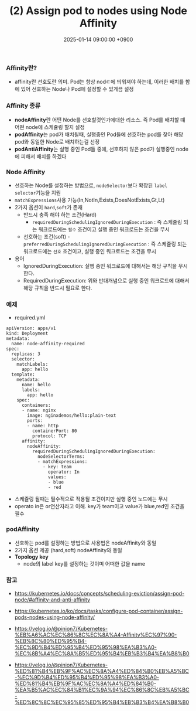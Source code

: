 ﻿---
title: "(2) Assign pod to nodes using Node Affinity"
date : 2025-01-14 09:00:00 +0900
categories: [Kubernetes,Pod and Container]
tags : [kubernetes,node-affinity]
---

### **Affinity란?**
- affinity란 선호도란 의미. Pod는 항상 nodㄷ에 띄워져야 하는데, 이러한 배치를 함에 있어 선호하는 Node나 Pod에 설정할 수 있게끔 설정
  
### **Affinity 종류**
- **nodeAffinity**란 어떤 Node를 선호할것인가에대한 리소스. 즉 Pod를 배치할 떄 어떤 node에 스케쥴링 할지 설정
- **podAffinity**는 pod가 배치될때, 실행중인 Pod들에 선호하는 pod를 찾아 해당 pod와 동일한 Node로 배치하는걸 선정
- **podAntiAffinity**는 실행 중인 Pod들 중에, 선호하지 않은 pod가 실행중인 node에 피해서 배치를 하겠다


### **Node Affinity**
- 선호하는 Node를 설정하는 방법으로, `nodeSelector`보다 확장된 `label selector`기능을 지원 
- `matchExpressions`사용 가능(In,NotIn,Exists,DoesNotExists,Gt,Lt)
- 2가지 옵션이 `hard`,`soft`가 존재
  - 반드시 충족 해야 하는 조건(Hard)
    - `requiredDuringSchedulingIgnoredDuringExecution` : 즉 스케쥴링 되는 워크로드에는 `필수` 조건이고 실행 중인 워크로드는 조건을 무시
  - 선호하는 조건(soft)
    -`preferredDuringSchedulingIgnoredDuringExecution` : 즉 스케쥴링 되는 워크로드에는 `선호` 조건이고, 실행 중인 워크로드는 조건을 무시
- 용어
  - IgnoredDuringExecution: 실행 중인 워크로드에 대해서는 해당 규칙을 무시한다.
  - RequiredDuringExecution: 위와 반대개념으로 실행 중인 워크로드에 대해서 해당 규칙을 반드시 필요로 한다.
### **에제**

- required.yml
```
apiVersion: apps/v1
kind: Deployment
metadata:
  name: node-affinity-required
spec:
  replicas: 3
  selector:
    matchLabels:
      app: hello
  template:
    metadata:
      name: hello
      labels:
        app: hello
    spec:
      containers:
      - name: nginx
        image: nginxdemos/hello:plain-text
        ports:
        - name: http
          containerPort: 80
          protocol: TCP
      affinity:
        nodeAffinity:
          requiredDuringSchedulingIgnoredDuringExecution:
            nodeSelectorTerms:
            - matchExpressions:
              - key: team
                operator: In
                values:
                - blue
                - red
```
- 스케쥴링 될때는 필수적으로 적용될 조건이지만 실행 중인 노드에는 무시
- operato  in은 or연산자라고 이해. key가 team이고 value가 blue,red인 조건을 필수
  
### **podAffinity**

- 선호하는 pod를 설정하는 방법으로 사용법은 nodeAffinity와 동일
- 2가지 옵션 제공 (hard,soft) nodeAffinity와 동일 
- **Topology key**
    - node의 label key를 설정하는 것이며 어떠한 값을 name
### 참고
- <https://kubernetes.io/docs/concepts/scheduling-eviction/assign-pod-node/#affinity-and-anti-affinity>

- <https://kubernetes.io/ko/docs/tasks/configure-pod-container/assign-pods-nodes-using-node-affinity/>
- <https://velog.io/@pinion7/Kubernetes-%EB%A6%AC%EC%86%8C%EC%8A%A4-Affinity%EC%97%90-%EB%8C%80%ED%95%B4-%EC%9D%B4%ED%95%B4%ED%95%98%EA%B3%A0-%EC%8B%A4%EC%8A%B5%ED%95%B4%EB%B3%B4%EA%B8%B0>
- <https://velog.io/@pinion7/Kubernetes-%ED%81%B4%EB%9F%AC%EC%8A%A4%ED%84%B0%EB%A5%BC-%EC%9D%B4%ED%95%B4%ED%95%98%EA%B3%A0-%ED%81%B4%EB%9F%AC%EC%8A%A4%ED%84%B0-%EA%B5%AC%EC%84%B1%EC%9A%94%EC%86%8C%EB%A5%BC-%ED%8C%8C%EC%95%85%ED%95%B4%EB%B3%B4%EA%B8%B0>
